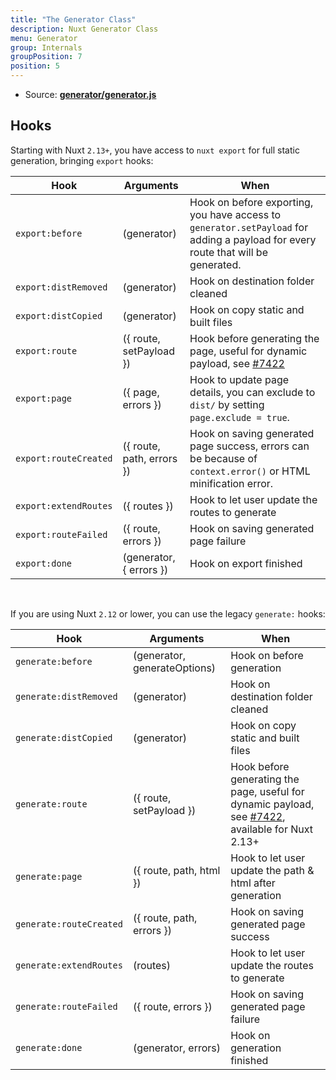 ```yaml
---
title: "The Generator Class"
description: Nuxt Generator Class
menu: Generator
group: Internals
groupPosition: 7
position: 5
---
```


- Source: **[generator/generator.js](https://github.com/nuxt/nuxt.js/blob/dev/packages/generator/src/generator.js)**

## Hooks

Starting with Nuxt `2.13+`, you have access to `nuxt export` for full static generation, bringing `export` hooks:

| Hook                  | Arguments                 | When                                                                                                                             |
| --------------------- | ------------------------- | -------------------------------------------------------------------------------------------------------------------------------- |
| `export:before`       | (generator)               | Hook on before exporting, you have access to `generator.setPayload` for adding a payload for every route that will be generated. |
| `export:distRemoved`  | (generator)               | Hook on destination folder cleaned                                                                                               |
| `export:distCopied`   | (generator)               | Hook on copy static and built files                                                                                              |
| `export:route`        | ({ route, setPayload })   | Hook before generating the page, useful for dynamic payload, see [#7422](https://github.com/nuxt/nuxt.js/pull/7422)              |
| `export:page`         | ({ page, errors })        | Hook to update page details, you can exclude to `dist/` by setting `page.exclude = true`.                                        |
| `export:routeCreated` | ({ route, path, errors }) | Hook on saving generated page success, errors can be because of `context.error()` or HTML minification error.                    |
| `export:extendRoutes` | ({ routes })              | Hook to let user update the routes to generate                                                                                   |
| `export:routeFailed`  | ({ route, errors })       | Hook on saving generated page failure                                                                                            |
| `export:done`         | (generator, { errors })   | Hook on export finished                                                                                                          |

<br/>

If you are using Nuxt `2.12` or lower, you can use the legacy `generate:` hooks:

| Hook                    | Arguments                    | When                                                                                                                                          |
| ----------------------- | ---------------------------- | --------------------------------------------------------------------------------------------------------------------------------------------- |
| `generate:before`       | (generator, generateOptions) | Hook on before generation                                                                                                                     |
| `generate:distRemoved`  | (generator)                  | Hook on destination folder cleaned                                                                                                            |
| `generate:distCopied`   | (generator)                  | Hook on copy static and built files                                                                                                           |
| `generate:route`        | ({ route, setPayload })      | Hook before generating the page, useful for dynamic payload, see [#7422](https://github.com/nuxt/nuxt.js/pull/7422), available for Nuxt 2.13+ |
| `generate:page`         | ({ route, path, html })      | Hook to let user update the path & html after generation                                                                                      |
| `generate:routeCreated` | ({ route, path, errors })    | Hook on saving generated page success                                                                                                         |
| `generate:extendRoutes` | (routes)                     | Hook to let user update the routes to generate                                                                                                |
| `generate:routeFailed`  | ({ route, errors })          | Hook on saving generated page failure                                                                                                         |
| `generate:done`         | (generator, errors)          | Hook on generation finished                                                                                                                   |
